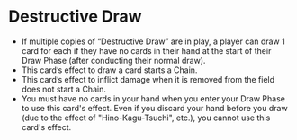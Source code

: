 # Destructive Draw

*   If multiple copies of “Destructive Draw” are in play, a player can draw 1 card for each if they have no cards in their hand at the start of their Draw Phase (after conducting their normal draw).
*   This card’s effect to draw a card starts a Chain.
*   This card’s effect to inflict damage when it is removed from the field does not start a Chain.
*   You must have no cards in your hand when you enter your Draw Phase to use this card's effect. Even if you discard your hand before you draw (due to the effect of "Hino-Kagu-Tsuchi", etc.), you cannot use this card's effect.
